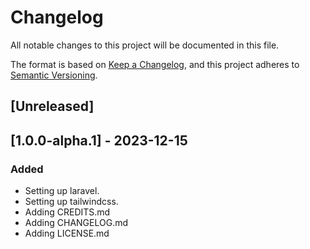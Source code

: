 # Changelog

All notable changes to this project will be documented in this file.

The format is based on [Keep a Changelog](https://keepachangelog.com/en/1.0.0/),
and this project adheres to [Semantic Versioning](https://semver.org/spec/v2.0.0.html).

## [Unreleased]

<!-- ### Added
### Changed
### Deprecated
### Removed
### Fixed
### Security -->

## [1.0.0-alpha.1] - 2023-12-15

### Added
* Setting up laravel.
* Setting up tailwindcss.
* Adding CREDITS.md
* Adding CHANGELOG.md
* Adding LICENSE.md

